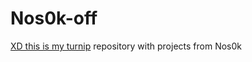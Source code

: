 # Nos0k-off
<a href="https://share.google/DgZL3EuCffPmMKPeS">XD this is my turnip</a>
repository with projects from Nos0k
